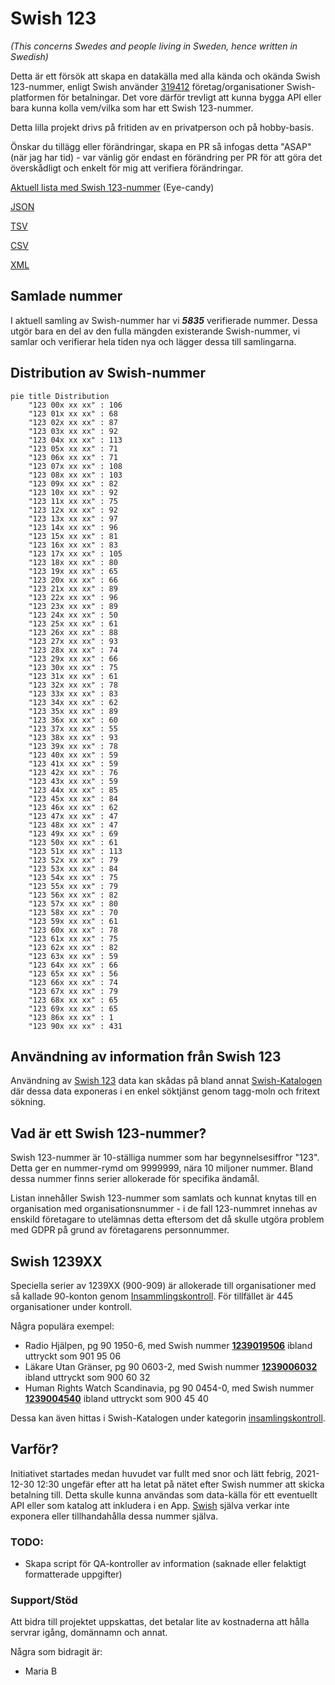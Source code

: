 # Swish 123

*(This concerns Swedes and people living in Sweden, hence written in Swedish)*

Detta är ett försök att skapa en datakälla med alla kända och okända Swish 123-nummer, enligt Swish använder [319412](https://www.swish.nu/about-swish#Swish_in_numbers) företag/organisationer Swish-platformen för betalningar. Det vore därför trevligt att kunna bygga API eller bara kunna kolla vem/vilka som har ett Swish 123-nummer.

Detta lilla projekt drivs på fritiden av en privatperson och på hobby-basis.

Önskar du tillägg eller förändringar, skapa en PR så infogas detta "ASAP" (när jag har tid) - var vänlig gör endast en förändring per PR för att göra det överskådligt och enkelt för mig att verifiera förändringar.



[Aktuell lista med Swish 123-nummer](https://github.com/cisene/swish-123/blob/master/swish-123.md) (Eye-candy)

[JSON](https://github.com/cisene/swish-123/blob/master/json/swish-123-datasource.json)

[TSV](https://github.com/cisene/swish-123/blob/master/text/swish-123-datasource.tsv)

[CSV](https://github.com/cisene/swish-123/blob/master/text/swish-123-datasource.csv)

[XML](https://github.com/cisene/swish-123/blob/master/xml-data/swish-123-datasource.xml)



## Samlade nummer

I aktuell samling av Swish-nummer har vi ***5835*** verifierade nummer. Dessa utgör bara en del av den fulla mängden existerande Swish-nummer, vi samlar och verifierar hela tiden nya och lägger dessa till samlingarna.

## Distribution av Swish-nummer

```mermaid
pie title Distribution
    "123 00x xx xx" : 106
    "123 01x xx xx" : 68
    "123 02x xx xx" : 87
    "123 03x xx xx" : 92
    "123 04x xx xx" : 113
    "123 05x xx xx" : 71
    "123 06x xx xx" : 71
    "123 07x xx xx" : 108
    "123 08x xx xx" : 103
    "123 09x xx xx" : 82
    "123 10x xx xx" : 92
    "123 11x xx xx" : 75
    "123 12x xx xx" : 92
    "123 13x xx xx" : 97
    "123 14x xx xx" : 96
    "123 15x xx xx" : 81
    "123 16x xx xx" : 83
    "123 17x xx xx" : 105
    "123 18x xx xx" : 80
    "123 19x xx xx" : 65
    "123 20x xx xx" : 66
    "123 21x xx xx" : 89
    "123 22x xx xx" : 96
    "123 23x xx xx" : 89
    "123 24x xx xx" : 50
    "123 25x xx xx" : 61
    "123 26x xx xx" : 88
    "123 27x xx xx" : 93
    "123 28x xx xx" : 74
    "123 29x xx xx" : 66
    "123 30x xx xx" : 75
    "123 31x xx xx" : 61
    "123 32x xx xx" : 78
    "123 33x xx xx" : 83
    "123 34x xx xx" : 62
    "123 35x xx xx" : 89
    "123 36x xx xx" : 60
    "123 37x xx xx" : 55
    "123 38x xx xx" : 93
    "123 39x xx xx" : 78
    "123 40x xx xx" : 59
    "123 41x xx xx" : 59
    "123 42x xx xx" : 76
    "123 43x xx xx" : 59
    "123 44x xx xx" : 85
    "123 45x xx xx" : 84
    "123 46x xx xx" : 62
    "123 47x xx xx" : 47
    "123 48x xx xx" : 47
    "123 49x xx xx" : 69
    "123 50x xx xx" : 61
    "123 51x xx xx" : 113
    "123 52x xx xx" : 79
    "123 53x xx xx" : 84
    "123 54x xx xx" : 75
    "123 55x xx xx" : 79
    "123 56x xx xx" : 82
    "123 57x xx xx" : 80
    "123 58x xx xx" : 70
    "123 59x xx xx" : 61
    "123 60x xx xx" : 78
    "123 61x xx xx" : 75
    "123 62x xx xx" : 82
    "123 63x xx xx" : 59
    "123 64x xx xx" : 66
    "123 65x xx xx" : 56
    "123 66x xx xx" : 74
    "123 67x xx xx" : 79
    "123 68x xx xx" : 65
    "123 69x xx xx" : 65
    "123 86x xx xx" : 1
    "123 90x xx xx" : 431
```

## Användning av information från Swish 123

Användning av [Swish 123](https://github.com/cisene/swish-123) data kan skådas på bland annat [Swish-Katalogen](https://b19.se/swish-katalogen/) där dessa data exponeras i en enkel söktjänst genom tagg-moln och fritext sökning.



## Vad är ett Swish 123-nummer?

Swish 123-nummer är 10-ställiga nummer som har begynnelsesiffror "123". Detta ger en nummer-rymd om 9999999, nära 10 miljoner nummer. Bland dessa nummer finns serier allokerade för specifika ändamål. 

Listan innehåller Swish 123-nummer som samlats och kunnat knytas till en organisation med organisationsnummer - i de fall 123-nummret innehas av enskild företagare to utelämnas detta eftersom det då skulle utgöra problem med GDPR på grund av företagarens personnummer.



## Swish 1239XX

Speciella serier av 1239XX (900-909) är allokerade till organisationer med så kallade 90-konton genom [Insammlingskontroll](https://www.insamlingskontroll.se/90-konto-organisationer/). För tillfället är 445 organisationer under kontroll.

Några populära exempel:

* Radio Hjälpen, pg 90 1950-6, med Swish nummer **[1239019506](https://b19.se/swish-katalogen/1239019506)** ibland uttryckt som 901 95 06
* Läkare Utan Gränser, pg 90 0603-2, med Swish nummer **[1239006032](https://b19.se/swish-katalogen/1239006032)** ibland uttryckt som 900 60 32
* Human Rights Watch Scandinavia, pg 90 0454-0, med Swish nummer **[1239004540](https://b19.se/swish-katalogen/1239004540)** ibland uttryckt som 900 45 40

Dessa kan även hittas i Swish-Katalogen under kategorin [insamlingskontroll](https://b19.se/swish-katalogen/k/insamlingskontroll).



## Varför?

Initiativet startades medan huvudet var fullt med snor och lätt febrig, 2021-12-30 12:30 ungefär efter att ha letat på nätet efter Swish nummer att skicka betalning till. Detta skulle kunna användas som data-källa för ett eventuellt API eller som katalog att inkludera i en App. [Swish](https://swish.nu/) själva verkar inte exponera eller tillhandahålla dessa nummer själva. 



### TODO:

* Skapa script för QA-kontroller av information (saknade eller felaktigt formatterade uppgifter)


### Support/Stöd

Att bidra till projektet uppskattas, det betalar lite av kostnaderna att hålla servrar igång, domännamn och annat.

Några som bidragit är:
* Maria B
